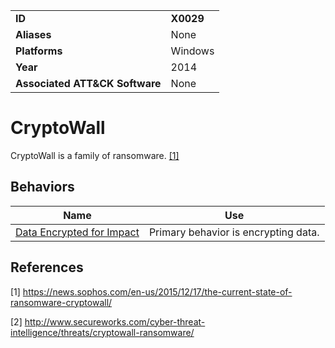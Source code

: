 |||
|---------|------------------------|
|**ID**|**X0029**|
|**Aliases**|None|
|**Platforms**|Windows|
|**Year**| 2014 |
|**Associated ATT&CK Software**|None|

CryptoWall
==========
CryptoWall is a family of ransomware. [[1]](#1)

Behaviors
---------
|Name|Use|
|---------------------|-------------------------------------------------------|
|[Data Encrypted for Impact](https://github.com/MBCProject/mbc-markdown/blob/master/impact/encrypt-impact.md) | Primary behavior is encrypting data.|

References
----------
<a name="1">[1]</a> https://news.sophos.com/en-us/2015/12/17/the-current-state-of-ransomware-cryptowall/
 
<a name="2">[2]</a> http://www.secureworks.com/cyber-threat-intelligence/threats/cryptowall-ransomware/ 
